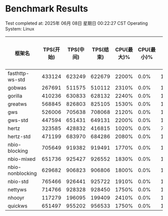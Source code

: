 # Benchmark Results

Test completed at: 2025年 06月 08日 星期日 00:22:27 CST
Operating System: Linux

| 框架名 | TPS(开始) | TPS(中间) | TPS(结束) | CPU(最大)% | CPU(最小)% | CPU(平均)% | 内存(最大)MB | 内存(最小)MB | 内存(平均)MB | 线程(最大) | 线程(最小) | 线程(平均) | FD(最大) | FD(最小) | FD(平均) |
|--------|-----------|-----------|-----------|------------|------------|------------|-------------|-------------|-------------|------------|------------|------------|---------|---------|---------|
| fasthttp-ws-std | 433124 | 623249 | 622679 | 2200% | 0.0% | 1460.7% | 314MB | 27MB | 257MB | 55 | 39 | 51 | 10006 | 6 | 7453 |
| gobwas | 267691 | 511575 | 510112 | 2310% | 0.0% | 1603.6% | 188MB | 26MB | 132MB | 53 | 41 | 51 | 10006 | 6 | 7525 |
| gorilla | 410236 | 630833 | 628132 | 2240% | 0.0% | 1503.4% | 300MB | 29MB | 260MB | 53 | 38 | 51 | 10006 | 6 | 7527 |
| greatws | 568845 | 826803 | 825105 | 1530% | 0.0% | 1122.1% | 92MB | 36MB | 82MB | 230 | 150 | 228 | 10007 | 7 | 7690 |
| gws | 526006 | 705638 | 708068 | 2120% | 0.0% | 1411.7% | 222MB | 24MB | 181MB | 54 | 42 | 53 | 10006 | 6 | 7372 |
| gws-std | 447594 | 651431 | 649131 | 2200% | 0.0% | 1527.4% | 183MB | 26MB | 132MB | 51 | 44 | 50 | 10006 | 6 | 7540 |
| hertz | 323585 | 428832 | 416815 | 1020% | 0.0% | 713.2% | 640MB | 37MB | 526MB | 37 | 37 | 37 | 8971 | 11 | 5635 |
| hertz-std | 471199 | 683970 | 684286 | 2080% | 0.0% | 1377.1% | 545MB | 63MB | 517MB | 70 | 43 | 69 | 10006 | 6 | 7446 |
| nbio-blocking | 705649 | 919382 | 919491 | 1770% | 0.0% | 1131.9% | 203MB | 32MB | 196MB | 75 | 45 | 72 | 10022 | 22 | 7208 |
| nbio-mixed | 651736 | 925427 | 926552 | 1830% | 0.0% | 1144.4% | 209MB | 43MB | 200MB | 73 | 50 | 71 | 10022 | 22 | 7256 |
| nbio-nonblocking | 629682 | 906823 | 906806 | 1800% | 0.0% | 1271.3% | 80MB | 31MB | 69MB | 51 | 40 | 49 | 10022 | 22 | 7541 |
| nbio-std | 765466 | 926441 | 925722 | 1910% | 0.0% | 1151.1% | 197MB | 26MB | 189MB | 65 | 39 | 62 | 10006 | 6 | 7189 |
| nettyws | 714766 | 928328 | 928450 | 1750% | 0.0% | 1114.6% | 205MB | 20MB | 201MB | 65 | 46 | 62 | 10006 | 6 | 7181 |
| nhooyr | 117279 | 196095 | 199409 | 2410% | 0.0% | 1651.9% | 966MB | 0MB | 616MB | 38 | 34 | 37 | 10006 | 6 | 7707 |
| quickws | 651497 | 955202 | 956533 | 1750% | 0.0% | 1091.7% | 153MB | 32MB | 124MB | 63 | 46 | 62 | 10006 | 6 | 7207 |

